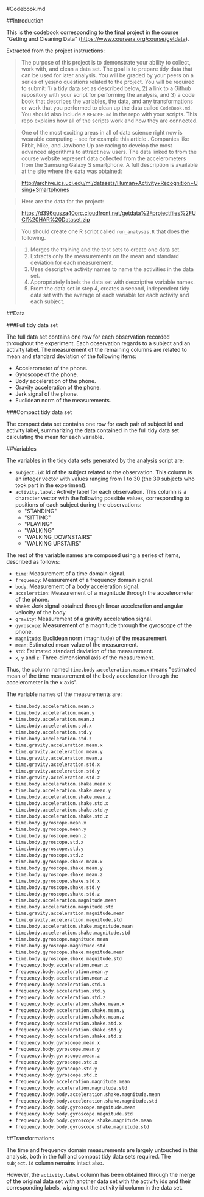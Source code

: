 #Codebook.md

##Introduction

This is the codebook corresponding to the final project in the course "Getting and Cleaning Data" (https://www.coursera.org/course/getdata).

Extracted from the project instructions:

> The purpose of this project is to demonstrate your ability to collect, work with, and clean a data set. The goal is to prepare tidy data that can be used for later analysis. You will be graded by your peers on a series of yes/no questions related to the project. You will be required to submit: 1) a tidy data set as described below, 2) a link to a Github repository with your script for performing the analysis, and 3) a code book that describes the variables, the data, and any transformations or work that you performed to clean up the data called `CodeBook.md`. You should also include a `README.md` in the repo with your scripts. This repo explains how all of the scripts work and how they are connected.

> One of the most exciting areas in all of data science right now is wearable computing - see for example this article . Companies like Fitbit, Nike, and Jawbone Up are racing to develop the most advanced algorithms to attract new users. The data linked to from the course website represent data collected from the accelerometers from the Samsung Galaxy S smartphone. A full description is available at the site where the data was obtained:

> http://archive.ics.uci.edu/ml/datasets/Human+Activity+Recognition+Using+Smartphones

> Here are the data for the project: 

> https://d396qusza40orc.cloudfront.net/getdata%2Fprojectfiles%2FUCI%20HAR%20Dataset.zip 

> You should create one R script called `run_analysis.R` that does the following.

> 1. Merges the training and the test sets to create one data set.
> 2. Extracts only the measurements on the mean and standard deviation for each measurement.
> 3. Uses descriptive activity names to name the activities in the data set.
> 4. Appropriately labels the data set with descriptive variable names.
> 5. From the data set in step 4, creates a second, independent tidy data set with the average of each variable for each activity and each subject.

##Data

###Full tidy data set

The full data set contains one row for each observation recorded throughout the experiment. Each observation regards to a subject and an activity label. The measurement of the remaining columns are related to mean and standard deviation of the following items:

* Accelerometer of the phone.
* Gyroscope of the phone.
* Body acceleration of the phone.
* Gravity acceleration of the phone.
* Jerk signal of the phone.
* Euclidean norm of the measurements.

###Compact tidy data set

The compact data set contains one row for each pair of subject id and activity label, summarizing the data contained in the full tidy data set calculating the mean for each variable.

##Variables

The variables in the tidy data sets generated by the analysis script are:

* `subject.id`: Id of the subject related to the observation. This column is an integer vector with values ranging from 1 to 30 (the 30 subjects who took part in the experiment).
* `activity.label`: Activity label for each observation. This column is a character vector with the following possible values, corresponding to positions of each subject during the observations:
  * "STANDING"
  * "SITTING"
  * "PLAYING"
  * "WALKING"
  * "WALKING_DOWNSTAIRS"
  * "WALKING UPSTAIRS"

The rest of the variable names are composed using a series of items, described as follows:

* `time`: Measurement of a time domain signal.
* `frequency`: Measurement of a frequency domain signal.
* `body`: Measurement of a body acceleration signal.
* `acceleration`: Measurement of a magnitude through the accelerometer of the phone.
* `shake`: Jerk signal obtained through linear acceleration and angular velocity of the body.
* `gravity`: Measurement of a gravity acceleration signal.
* `gyroscope`: Measurement of a magnitude through the gyroscope of the phone.
* `magnitude`: Euclidean norm (magnitude) of the measurement.
* `mean`: Estimated mean value of the measurement.
* `std`: Estimated standard deviation of the measurement.
* `x`, `y` and `z`: Three-dimensional axis of the measurement.

Thus, the column named `time.body.acceleration.mean.x` means "estimated mean of the time measurement of the body acceleration through the accelerometer in the x axis".

The variable names of the measurements are:

* `time.body.acceleration.mean.x`
* `time.body.acceleration.mean.y`
* `time.body.acceleration.mean.z`
* `time.body.acceleration.std.x`
* `time.body.acceleration.std.y`
* `time.body.acceleration.std.z`
* `time.gravity.acceleration.mean.x`
* `time.gravity.acceleration.mean.y`
* `time.gravity.acceleration.mean.z`
* `time.gravity.acceleration.std.x`
* `time.gravity.acceleration.std.y`
* `time.gravity.acceleration.std.z`
* `time.body.acceleration.shake.mean.x`
* `time.body.acceleration.shake.mean.y`
* `time.body.acceleration.shake.mean.z`
* `time.body.acceleration.shake.std.x`
* `time.body.acceleration.shake.std.y`
* `time.body.acceleration.shake.std.z`
* `time.body.gyroscope.mean.x`
* `time.body.gyroscope.mean.y`
* `time.body.gyroscope.mean.z`
* `time.body.gyroscope.std.x`
* `time.body.gyroscope.std.y`
* `time.body.gyroscope.std.z`
* `time.body.gyroscope.shake.mean.x`
* `time.body.gyroscope.shake.mean.y`
* `time.body.gyroscope.shake.mean.z`
* `time.body.gyroscope.shake.std.x`
* `time.body.gyroscope.shake.std.y`
* `time.body.gyroscope.shake.std.z`
* `time.body.acceleration.magnitude.mean`
* `time.body.acceleration.magnitude.std`
* `time.gravity.acceleration.magnitude.mean`
* `time.gravity.acceleration.magnitude.std`
* `time.body.acceleration.shake.magnitude.mean`
* `time.body.acceleration.shake.magnitude.std`
* `time.body.gyroscope.magnitude.mean`
* `time.body.gyroscope.magnitude.std`
* `time.body.gyroscope.shake.magnitude.mean`
* `time.body.gyroscope.shake.magnitude.std`
* `frequency.body.acceleration.mean.x`
* `frequency.body.acceleration.mean.y`
* `frequency.body.acceleration.mean.z`
* `frequency.body.acceleration.std.x`
* `frequency.body.acceleration.std.y`
* `frequency.body.acceleration.std.z`
* `frequency.body.acceleration.shake.mean.x`
* `frequency.body.acceleration.shake.mean.y`
* `frequency.body.acceleration.shake.mean.z`
* `frequency.body.acceleration.shake.std.x`
* `frequency.body.acceleration.shake.std.y`
* `frequency.body.acceleration.shake.std.z`
* `frequency.body.gyroscope.mean.x`
* `frequency.body.gyroscope.mean.y`
* `frequency.body.gyroscope.mean.z`
* `frequency.body.gyroscope.std.x`
* `frequency.body.gyroscope.std.y`
* `frequency.body.gyroscope.std.z`
* `frequency.body.acceleration.magnitude.mean`
* `frequency.body.acceleration.magnitude.std`
* `frequency.body.body.acceleration.shake.magnitude.mean`
* `frequency.body.body.acceleration.shake.magnitude.std`
* `frequency.body.body.gyroscope.magnitude.mean`
* `frequency.body.body.gyroscope.magnitude.std`
* `frequency.body.body.gyroscope.shake.magnitude.mean`
* `frequency.body.body.gyroscope.shake.magnitude.std`

##Transformations

The time and frequency domain measurements are largely untouched in this analysis, both in the full and compact tidy data sets required. The `subject.id` column remains intact also.

However, the `activity.label` column has been obtained through the merge of the original data set with another data set with the activity ids and their corresponding labels, wiping out the activity id column in the data set.